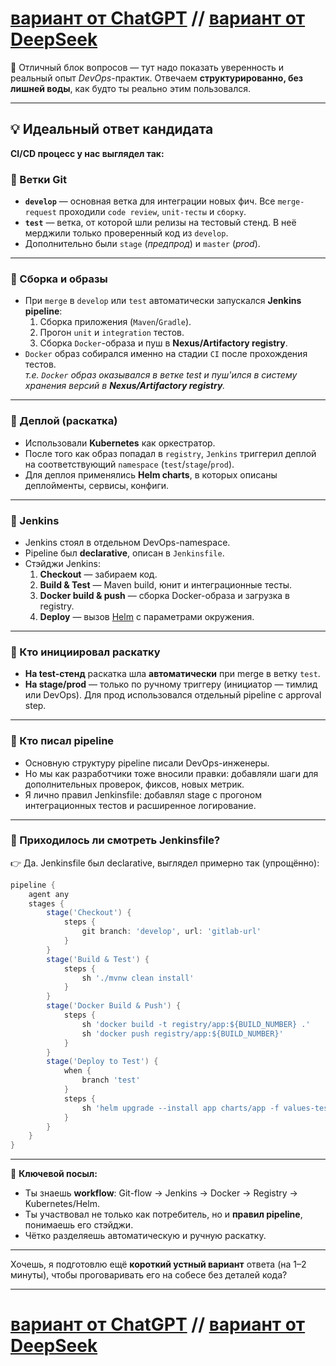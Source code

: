 # [**вариант от ChatGPT**](02_расскажи_про_CI_CD(от_gpt).md) // [вариант от DeepSeek](02_расскажи_про_CI_CD(от_deepseek).md)


🚀 Отличный блок вопросов — тут надо показать уверенность и реальный опыт *DevOps*-практик. Отвечаем **структурированно, без лишней воды**, как будто ты реально этим пользовался.

---
## 💡 Идеальный ответ кандидата

**CI/CD процесс у нас выглядел так:**

### 🔹 Ветки Git
- **`develop`** — основная ветка для интеграции новых фич. Все `merge-request` проходили `code review`, `unit-тесты` и `сборку`.    
- **`test`** — ветка, от которой шли релизы на тестовый стенд. В неё мерджили только проверенный код из `develop`.    
- Дополнительно были `stage` (*предпрод*) и `master` (*prod*).    

---
### 🔹 Сборка и образы
- При `merge` в `develop` или `test` автоматически запускался **Jenkins pipeline**:    
    1. Сборка приложения (`Maven`/`Gradle`).        
    2. Прогон `unit` и `integration` тестов.        
    3. Сборка `Docker`-образа и пуш в **Nexus/Artifactory registry**.        
- `Docker` образ собирался именно на стадии `CI` после прохождения тестов.    
  *т.е.  `Docker` образ оказывался в  ветке test и пуш'ился в систему хранения версий в **Nexus/Artifactory registry**.*  

---
### 🔹 Деплой (раскатка)
- Использовали **Kubernetes** как оркестратор.    
- После того как образ попадал в `registry`, `Jenkins` триггерил деплой на соответствующий `namespace` (`test`/`stage`/`prod`).    
- Для деплоя применялись **Helm charts**, в которых описаны деплойменты, сервисы, конфиги.    

---
### 🔹 Jenkins
- Jenkins стоял в отдельном DevOps-namespace.    
- Pipeline был **declarative**, описан в `Jenkinsfile`.    
- Стэйджи Jenkins:    
    1. **Checkout** — забираем код.        
    2. **Build & Test** — Maven build, юнит и интеграционные тесты.        
    3. **Docker build & push** — сборка Docker-образа и загрузка в registry.        
    4. **Deploy** — вызов [Helm](../../../TECHNOLOGIES/Оркестрация/Kubernetes/Helm/Helm_info.md) с параметрами окружения.        

---
### 🔹 Кто инициировал раскатку
- **На test-стенд** раскатка шла **автоматически** при merge в ветку `test`.    
- **На stage/prod** — только по ручному триггеру (инициатор — тимлид или DevOps). Для прод использовался отдельный pipeline с approval step.    

---
### 🔹 Кто писал pipeline
- Основную структуру pipeline писали DevOps-инженеры.    
- Но мы как разработчики тоже вносили правки: добавляли шаги для дополнительных проверок, фиксов, новых метрик.    
- Я лично правил Jenkinsfile: добавлял stage с прогоном интеграционных тестов и расширенное логирование.    

---
### 🔹 Приходилось ли смотреть Jenkinsfile?

👉 Да. Jenkinsfile был declarative, выглядел примерно так (упрощённо):
```groovy
pipeline {
    agent any
    stages {
        stage('Checkout') {
            steps {
                git branch: 'develop', url: 'gitlab-url'
            }
        }
        stage('Build & Test') {
            steps {
                sh './mvnw clean install'
            }
        }
        stage('Docker Build & Push') {
            steps {
                sh 'docker build -t registry/app:${BUILD_NUMBER} .'
                sh 'docker push registry/app:${BUILD_NUMBER}'
            }
        }
        stage('Deploy to Test') {
            when {
                branch 'test'
            }
            steps {
                sh 'helm upgrade --install app charts/app -f values-test.yaml'
            }
        }
    }
}

```

---
🎯 **Ключевой посыл:**
- Ты знаешь **workflow**: Git-flow → Jenkins → Docker → Registry → Kubernetes/Helm.    
- Ты участвовал не только как потребитель, но и **правил pipeline**, понимаешь его стэйджи.    
- Чётко разделяешь автоматическую и ручную раскатку.    

---

Хочешь, я подготовлю ещё **короткий устный вариант** ответа (на 1–2 минуты), чтобы проговаривать его на собесе без деталей кода?

---
# [**вариант от ChatGPT**](02_расскажи_про_CI_CD(от_gpt).md) // [вариант от DeepSeek](02_расскажи_про_CI_CD(от_deepseek).md)
